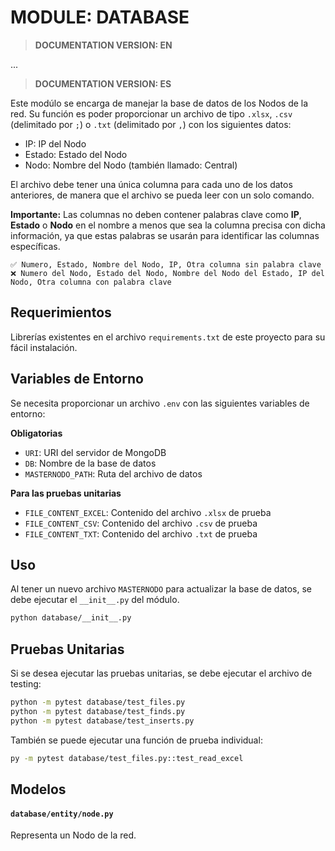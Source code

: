 # MODULE: DATABASE
> **DOCUMENTATION VERSION: EN** 

...

> **DOCUMENTATION VERSION: ES** 

Este modúlo se encarga de manejar la base de datos de los Nodos de la red. Su función es poder proporcionar un archivo de tipo `.xlsx`, `.csv` (delimitado por `;`) o `.txt` (delimitado por `,`) con los siguientes datos:

- IP: IP del Nodo
- Estado: Estado del Nodo
- Nodo: Nombre del Nodo (también llamado: Central)

El archivo debe tener una única columna para cada uno de los datos anteriores, de manera que el archivo se pueda leer con un solo comando.

**Importante:** Las columnas no deben contener palabras clave como **IP**, **Estado** o **Nodo** en el nombre a menos que sea la columna precisa con dicha información, ya que estas palabras se usarán para identificar las columnas específicas.

    ✅ Numero, Estado, Nombre del Nodo, IP, Otra columna sin palabra clave
    ❌ Numero del Nodo, Estado del Nodo, Nombre del Nodo del Estado, IP del Nodo, Otra columna con palabra clave

## Requerimientos
Librerías existentes en el archivo `requirements.txt` de este proyecto para su fácil instalación.

## Variables de Entorno
Se necesita proporcionar un archivo `.env` con las siguientes variables de entorno:

**Obligatorias**

- `URI`: URI del servidor de MongoDB
- `DB`: Nombre de la base de datos
- `MASTERNODO_PATH`: Ruta del archivo de datos

**Para las pruebas unitarias** 

- `FILE_CONTENT_EXCEL`: Contenido del archivo `.xlsx` de prueba
- `FILE_CONTENT_CSV`: Contenido del archivo `.csv` de prueba
- `FILE_CONTENT_TXT`: Contenido del archivo `.txt` de prueba

## Uso
Al tener un nuevo archivo `MASTERNODO` para actualizar la base de datos, se debe ejecutar el `__init__.py` del módulo.

```bash
python database/__init__.py
```

## Pruebas Unitarias
Si se desea ejecutar las pruebas unitarias, se debe ejecutar el archivo de testing:
```bash
python -m pytest database/test_files.py
python -m pytest database/test_finds.py
python -m pytest database/test_inserts.py
```
También se puede ejecutar una función de prueba individual:
```bash
py -m pytest database/test_files.py::test_read_excel
```

## Modelos

#### `database/entity/node.py`

Representa un Nodo de la red.
